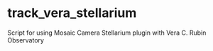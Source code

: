 # track_vera_stellarium
Script for using Mosaic Camera Stellarium plugin with Vera C. Rubin Observatory
